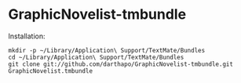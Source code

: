 # GraphicNovelist-tmbundle


Installation:

    mkdir -p ~/Library/Application\ Support/TextMate/Bundles
    cd ~/Library/Application\ Support/TextMate/Bundles
    git clone git://github.com/darthapo/GraphicNovelist-tmbundle.git GraphicNovelist.tmbundle

